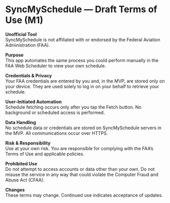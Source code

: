 # SyncMySchedule — Draft Terms of Use (M1)

**Unofficial Tool**  
SyncMySchedule is not affiliated with or endorsed by the Federal Aviation Administration (FAA).

**Purpose**  
This app automates the same process you could perform manually in the FAA Web Scheduler to view your own schedule.

**Credentials & Privacy**  
Your FAA credentials are entered by you and, in the MVP, are stored only on your device. They are used solely to log in on your behalf to retrieve your schedule.

**User-Initiated Automation**  
Schedule fetching occurs only after you tap the Fetch button. No background or scheduled access is performed.

**Data Handling**  
No schedule data or credentials are stored on SyncMySchedule servers in the MVP. All communications occur over HTTPS.

**Risk & Responsibility**  
Use at your own risk. You are responsible for complying with the FAA’s Terms of Use and applicable policies.

**Prohibited Use**  
Do not attempt to access accounts or data other than your own. Do not misuse the service in any way that could violate the Computer Fraud and Abuse Act (CFAA).

**Changes**  
These terms may change. Continued use indicates acceptance of updates.
